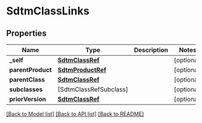 # SdtmClassLinks

## Properties
Name | Type | Description | Notes
------------ | ------------- | ------------- | -------------
**_self** | [**SdtmClassRef**](SdtmClassRef.md) |  | [optional] 
**parentProduct** | [**SdtmProductRef**](SdtmProductRef.md) |  | [optional] 
**parentClass** | [**SdtmClassRef**](SdtmClassRef.md) |  | [optional] 
**subclasses** | [SdtmClassRefSubclass] |  | [optional] 
**priorVersion** | [**SdtmClassRef**](SdtmClassRef.md) |  | [optional] 

[[Back to Model list]](../README.md#documentation-for-models) [[Back to API list]](../README.md#documentation-for-api-endpoints) [[Back to README]](../README.md)


